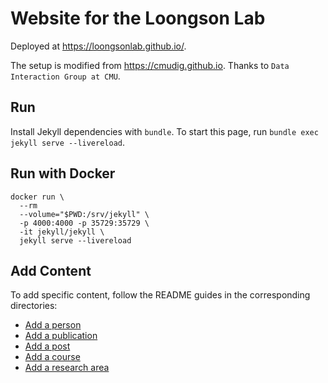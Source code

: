# Website for the Loongson Lab

Deployed at https://loongsonlab.github.io/.

The setup is modified from https://cmudig.github.io. Thanks to `Data Interaction Group at CMU`.

## Run

Install Jekyll dependencies with `bundle`. To start this page, run `bundle exec jekyll serve --livereload`.

## Run with Docker

```
docker run \
  --rm
  --volume="$PWD:/srv/jekyll" \
  -p 4000:4000 -p 35729:35729 \
  -it jekyll/jekyll \
  jekyll serve --livereload
```

## Add Content

To add specific content, follow the README guides in the corresponding directories:

* [Add a person](_people)
* [Add a publication](_publications)
* [Add a post](_posts)
* [Add a course](_courses)
* [Add a research area](_research)